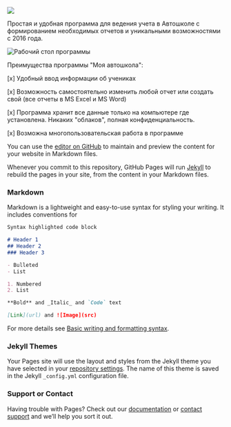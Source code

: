 
[![](http://reg.mydriveschool.ru/pages/download_btn.png)](https://files.buhsoft.ru/DrivingSchool.exe)

Простая и удобная программа для ведения учета в Автошколе с формированием необходимых отчетов и уникальными возможностями с 2016 года.

![Рабочий стол программы](http://reg.mydriveschool.ru/pages/mydrive_github.png)


Преимущества программы "Моя автошкола":

[x] Удобный ввод информации об учениках

[x] Возможность самостоятельно изменить любой отчет или создать свой (все отчеты в MS Excel и MS Word)

[x] Программа хранит все данные только на компьютере где установлена. Никаких "облаков", полная конфиденциальность.

[x] Возможна многопользовательская работа в программе


You can use the [editor on GitHub](https://github.com/alexdoral/mydriveschool/edit/main/docs/index.md) to maintain and preview the content for your website in Markdown files.

Whenever you commit to this repository, GitHub Pages will run [Jekyll](https://jekyllrb.com/) to rebuild the pages in your site, from the content in your Markdown files.

### Markdown

Markdown is a lightweight and easy-to-use syntax for styling your writing. It includes conventions for

```markdown
Syntax highlighted code block

# Header 1
## Header 2
### Header 3

- Bulleted
- List

1. Numbered
2. List

**Bold** and _Italic_ and `Code` text

[Link](url) and ![Image](src)
```

For more details see [Basic writing and formatting syntax](https://docs.github.com/en/github/writing-on-github/getting-started-with-writing-and-formatting-on-github/basic-writing-and-formatting-syntax).

### Jekyll Themes

Your Pages site will use the layout and styles from the Jekyll theme you have selected in your [repository settings](https://github.com/alexdoral/mydriveschool/settings/pages). The name of this theme is saved in the Jekyll `_config.yml` configuration file.

### Support or Contact

Having trouble with Pages? Check out our [documentation](https://docs.github.com/categories/github-pages-basics/) or [contact support](https://support.github.com/contact) and we’ll help you sort it out.
